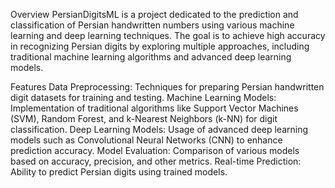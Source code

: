 


Overview
PersianDigitsML is a project dedicated to the prediction and classification of Persian handwritten numbers using various machine learning and deep learning techniques. The goal is to achieve high accuracy in recognizing Persian digits by exploring multiple approaches, including traditional machine learning algorithms and advanced deep learning models.

Features
Data Preprocessing: Techniques for preparing Persian handwritten digit datasets for training and testing.
Machine Learning Models: Implementation of traditional algorithms like Support Vector Machines (SVM), Random Forest, and k-Nearest Neighbors (k-NN) for digit classification.
Deep Learning Models: Usage of advanced deep learning models such as Convolutional Neural Networks (CNN) to enhance prediction accuracy.
Model Evaluation: Comparison of various models based on accuracy, precision, and other metrics.
Real-time Prediction: Ability to predict Persian digits using trained models.
